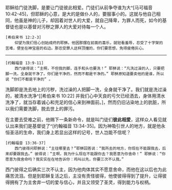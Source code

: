 耶稣给门徒洗脚，是要让门徒彼此相爱。门徒们从前争夺谁为大^[马可福音 10:42-45]，但耶稣的心意，是大的是做仆人的，要服事小的。这就与他自己相同，他虽是神的儿子，却因着对世人的大爱，就自己降卑，为罪人而死，如今的基督徒也是以基督对污秽之罪人的大爱对待每一个人。

	[希伯来书 12:2-3]
		仰望为我们信心创始成终的耶稣。他因那摆在前面的喜乐，就轻看羞辱，忍受了十字架的苦难，便坐在神宝座的右边。那忍受罪人这样顶撞的，你们要思想，免得疲倦灰心。

---

	[约翰福音 13:9-11]
		西门彼得说：“主啊，不但我的脚，连手和头也要洗！” 耶稣说：“凡洗过澡的人，只要把脚一洗，全身就干净了。你们是干净的，然而不都是干净的。” 耶稣原知道要卖他的是谁，所以说 “你们不都是干净的” 。

洗脚即是洗去地上的污秽，洗过澡的人把脚一洗，全身就干净了。我们就是洗过澡的，被清水洗净^[[希伯来书 10:22] 并我们心中天良的亏欠已经洒去，身体用清水洗净了，就当存着诚心和充足的信心来到神面前。]，然而仍旧沾染地上的肮脏，所以我们需要洗脚，脱去世上的罪污。

在主要去受难之前，他赐下一条新命令，就是叫门徒们**彼此相爱**，这样众人看见就认出来我们是基督徒了^[约翰福音 13:34-35]。因为神吸引世人的地方，就是他永恒圣洁的生命，我们身上若显出这样的记号，世人岂能不信呢？

	[约翰福音 13:36-37]
		西门彼得问耶稣说：“主往哪里去？”耶稣回答说：“我所去的地方，你现在不能跟我去，后来却要跟我去。” 彼得说：“主啊，我为什么现在不能跟你去？我愿意为你舍命！” 耶稣说：“你愿意为我舍命吗？我实实在在地告诉你：鸡叫以先，你要三次不认我。”

西门彼得之后确实三次不认主，因为他肉体其实不愿意舍命，而他在这以后也为此痛苦流泪。但是到耶稣复活之后，主没有责怪彼得，他使彼得得到了提升，让得彼得拥有了为主舍弃一切的爱与信心，并且又领受了圣灵，得到能力与权柄。
